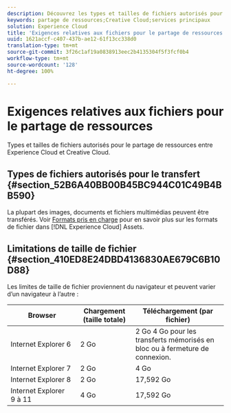 ```yaml
---
description: Découvrez les types et tailles de fichiers autorisés pour le partage de ressources entre Adobe Experience Cloud et Creative Cloud.
keywords: partage de ressources;Creative Cloud;services principaux
solution: Experience Cloud
title: 'Exigences relatives aux fichiers pour le partage de ressources '
uuid: 1621accf-c407-437b-ae12-61f13cc338d0
translation-type: tm+mt
source-git-commit: 3f26c1af19a0838913eec2b4135304f5f3fcf0b4
workflow-type: tm+mt
source-wordcount: '128'
ht-degree: 100%

---
```



# Exigences relatives aux fichiers pour le partage de ressources

Types et tailles de fichiers autorisés pour le partage de ressources entre Experience Cloud et Creative Cloud.

## Types de fichiers autorisés pour le transfert {#section_52B6A40BB00B45BC944C01C49B4BB590}

La plupart des images, documents et fichiers multimédias peuvent être transférés. Voir [Formats pris en charge](https://helpx.adobe.com/fr/experience-manager/brand-portal/using/brand-portal-supported-formats.html) pour en savoir plus sur les formats de fichier dans [!DNL Experience Cloud] Assets.

## Limitations de taille de fichier {#section_410ED8E24DBD4136830AE679C6B10D88}

Les limites de taille de fichier proviennent du navigateur et peuvent varier d’un navigateur à l’autre :

| Browser | Chargement (taille totale) | Téléchargement (par fichier) |
|--- |--- |--- |
| Internet Explorer 6 | 2 Go | 2 Go 4 Go pour les transferts mémorisés en bloc ou à fermeture de connexion. |
| Internet Explorer 7 | 2 Go | 4 Go |
| Internet Explorer 8 | 2 Go | 17,592 Go |
| Internet Explorer 9 à 11 | 4 Go | 17,592 Go |
